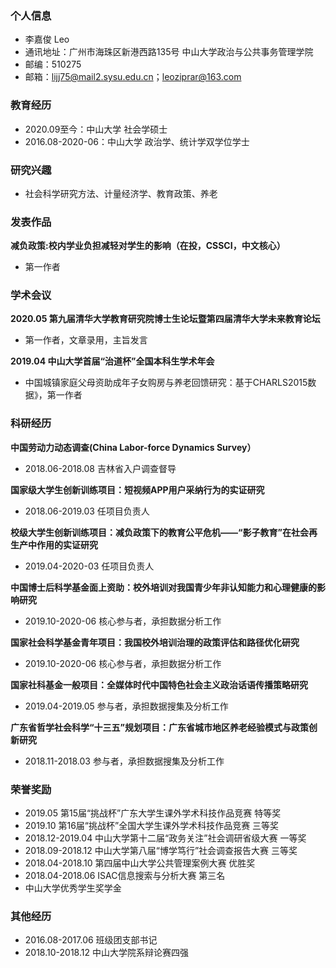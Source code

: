 ### 个人信息
- 李嘉俊 Leo
- 通讯地址：广州市海珠区新港西路135号 中山大学政治与公共事务管理学院 
- 邮编：510275
- 邮箱：lijj75@mail2.sysu.edu.cn；leoziprar@163.com

### 教育经历
- 2020.09至今：中山大学 社会学硕士
- 2016.08-2020-06：中山大学 政治学、统计学双学位学士

### 研究兴趣
-  社会科学研究方法、计量经济学、教育政策、养老

### 发表作品

**减负政策:校内学业负担减轻对学生的影响（在投，CSSCI，中文核心）**
- 第一作者

### 学术会议

**2020.05 第九届清华大学教育研究院博士生论坛暨第四届清华大学未来教育论坛**
- 第一作者，文章录用，主旨发言

**2019.04 中山大学首届“治道杯”全国本科生学术年会**
- 中国城镇家庭父母资助成年子女购房与养老回馈研究：基于CHARLS2015数据》，第一作者


### 科研经历

**中国劳动力动态调查(China Labor-force Dynamics Survey）**
- 2018.06-2018.08 吉林省入户调查督导

**国家级大学生创新训练项目：短视频APP用户采纳行为的实证研究**
- 2018.06-2019.03 任项目负责人

**校级大学生创新训练项目：减负政策下的教育公平危机——“影子教育”在社会再生产中作用的实证研究**
- 2019.04-2020-03 任项目负责人

**中国博士后科学基金面上资助：校外培训对我国青少年非认知能力和心理健康的影响研究**
- 2019.10-2020-06 核心参与者，承担数据分析工作

**国家社会科学基金青年项目：我国校外培训治理的政策评估和路径优化研究**
- 2019.10-2020-06 核心参与者，承担数据分析工作

**国家社科基金一般项目：全媒体时代中国特色社会主义政治话语传播策略研究**
- 2019.04-2019.05 参与者，承担数据搜集及分析工作

**广东省哲学社会科学“十三五”规划项目：广东省城市地区养老经验模式与政策创新研究**
- 2018.11-2018.03 参与者，承担数据搜集及分析工作

### 荣誉奖励
- 2019.05 第15届“挑战杯”广东大学生课外学术科技作品竞赛  特等奖
- 2019.10 第16届“挑战杯”全国大学生课外学术科技作品竞赛  三等奖
- 2018.12-2019.04 中山大学第十二届“政务关注”社会调研省级大赛  一等奖
- 2018.09-2018.12 中山大学第八届“博学笃行”社会调查报告大赛  三等奖
- 2018.04-2018.10 第四届中山大学公共管理案例大赛  优胜奖
- 2018.04-2018.06 ISAC信息搜索与分析大赛  第三名
- 中山大学优秀学生奖学金

### 其他经历
- 2016.08-2017.06 班级团支部书记
- 2018.10-2018.12 中山大学院系辩论赛四强
